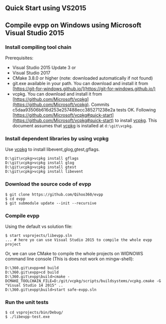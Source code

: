 Quick Start using VS2015
---
	
## Compile evpp on Windows using Microsoft Visual Studio 2015

### Install compiling tool chain

Prerequisites:

- Visual Studio 2015 Update 3 or
- Visual Studio 2017
- CMake 3.8.0 or higher (note: downloaded automatically if not found)
- git.exe available in your path. You can download and install it from [https://git-for-windows.github.io/](https://git-for-windows.github.io/)
- vcpkg. You can download and install it from [https://github.com/Microsoft/vcpkg](https://github.com/Microsoft/vcpkg). Commits c5daa93506b616d253e257488ecc385271238e2a tests OK. Following [https://github.com/Microsoft/vcpkg#quick-start](https://github.com/Microsoft/vcpkg#quick-start) to install [vcpkg](https://github.com/Microsoft/vcpkg). This document assumes that [vcpkg](https://github.com/Microsoft/vcpkg) is installed at `d:\git\vcpkg`. 

### Install dependent libraries by using vcpkg

Use [vcpkg](https://github.com/Microsoft/vcpkg) to install libevent,glog,gtest,gflags.

	D:\git\vcpkg>vcpkg install gflags
	D:\git\vcpkg>vcpkg install glog
	D:\git\vcpkg>vcpkg install gtest
	D:\git\vcpkg>vcpkg install libevent

### Download the source code of evpp

	$ git clone https://github.com/Qihoo360/evpp
	$ cd evpp
	$ git submodule update --init --recursive

### Compile evpp

Using the default vs solution file:

	$ start vsprojects/libevpp.sln
	... # here yo can use Visual Studio 2015 to compile the whole evpp project

Or, we can use CMake to compile the whole projects on WIDNOWS command line console (This is does not work on mingw-shell):

	D:\360.git\evpp>md build
	D:\360.git\evpp>cd build
	D:\360.git\evpp\build>cmake -DCMAKE_TOOLCHAIN_FILE=D:/git/vcpkg/scripts/buildsystems/vcpkg.cmake -G "Visual Studio 14 2015" ..
	D:\360.git\evpp\build>start safe-evpp.sln

### Run the unit tests

	$ cd vsprojects/bin/Debug/
	$ ./libevpp-test.exe
